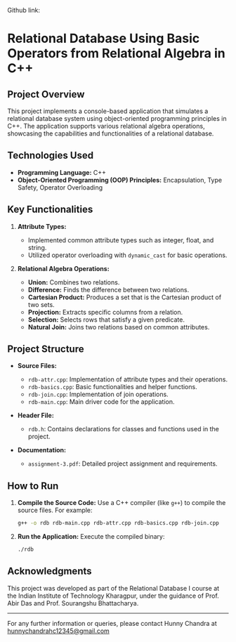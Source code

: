 
Github link:
# Relational Database Using Basic Operators from Relational Algebra in C++

## Project Overview
This project implements a console-based application that simulates a relational database system using object-oriented programming principles in C++. The application supports various relational algebra operations, showcasing the capabilities and functionalities of a relational database.

## Technologies Used
- **Programming Language:** C++
- **Object-Oriented Programming (OOP) Principles:** Encapsulation, Type Safety, Operator Overloading

## Key Functionalities
1. **Attribute Types:**
   - Implemented common attribute types such as integer, float, and string.
   - Utilized operator overloading with `dynamic_cast` for basic operations.

2. **Relational Algebra Operations:**
   - **Union:** Combines two relations.
   - **Difference:** Finds the difference between two relations.
   - **Cartesian Product:** Produces a set that is the Cartesian product of two sets.
   - **Projection:** Extracts specific columns from a relation.
   - **Selection:** Selects rows that satisfy a given predicate.
   - **Natural Join:** Joins two relations based on common attributes.

## Project Structure
- **Source Files:**
  - `rdb-attr.cpp`: Implementation of attribute types and their operations.
  - `rdb-basics.cpp`: Basic functionalities and helper functions.
  - `rdb-join.cpp`: Implementation of join operations.
  - `rdb-main.cpp`: Main driver code for the application.

- **Header File:**
  - `rdb.h`: Contains declarations for classes and functions used in the project.

- **Documentation:**
  - `assignment-3.pdf`: Detailed project assignment and requirements.

## How to Run
1. **Compile the Source Code:**
   Use a C++ compiler (like `g++`) to compile the source files. For example:
   ```bash
   g++ -o rdb rdb-main.cpp rdb-attr.cpp rdb-basics.cpp rdb-join.cpp
   ```

2. **Run the Application:**
   Execute the compiled binary:
   ```bash
   ./rdb
   ```

## Acknowledgments
This project was developed as part of the Relational Database I course at the Indian Institute of Technology Kharagpur, under the guidance of Prof. Abir Das and Prof. Sourangshu Bhattacharya.

---

For any further information or queries, please contact Hunny Chandra at hunnychandrahc12345@gmail.com    
